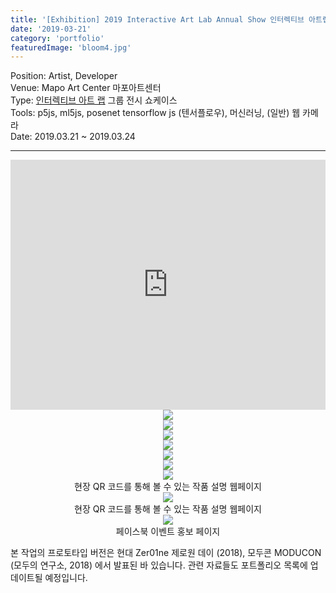 ```yaml
---
title: '[Exhibition] 2019 Interactive Art Lab Annual Show 인터렉티브 아트랩 전시'
date: '2019-03-21'
category: 'portfolio'
featuredImage: 'bloom4.jpg'
---
```


<div class="intro">
Position: Artist, Developer <br />
Venue: Mapo Art Center 마포아트센터 <br />
Type: <a target="_blank" rel="noreferrer" href="https://www.instagram.com/interactive_art_lab/">인터렉티브 아트 랩</a> 그룹 전시 쇼케이스 <br /> 
Tools: p5js, ml5js, posenet tensorflow js (텐서플로우), 머신러닝, (일반) 웹 카메라<br />
Date: 2019.03.21 ~ 2019.03.24
</div>

<hr >

<iframe width="100%" height="400" src="https://www.youtube.com/embed/T4g00dbcMO0" frameborder="0" allow="accelerometer; autoplay; clipboard-write; encrypted-media; gyroscope; picture-in-picture" allowfullscreen></iframe>
<figure style="display: block; margin: 0 auto; text-align: center">
<img src="bloom3.jpg" >
<figcaption></figcaption>
</figure>

<figure style="display: block; margin: 0 auto; text-align: center">
<img src="bloom4.jpg" >
<figcaption></figcaption>
</figure>

<figure style="display: block; margin: 0 auto; text-align: center">
<img src="bloom1.png" >
<figcaption></figcaption>
</figure>

<figure style="display: block; margin: 0 auto; text-align: center">
<img src="bloom2.png" >
<figcaption></figcaption>
</figure>

<figure style="display: block; margin: 0 auto; text-align: center">
<img src="IMG_1092.jpg" >
<figcaption></figcaption>
</figure>


<figure style="display: block; margin: 0 auto; text-align: center">
<img src="IMG_1115.jpg" >
<figcaption></figcaption>
</figure>

<figure style="display: block; margin: 0 auto; text-align: center">
<img src="IMG_3842.png" >
<figcaption>현장 QR 코드를 통해 볼 수 있는 작품 설명 웹페이지</figcaption>
</figure>


<figure style="display: block; margin: 0 auto; text-align: center">
<img src="IMG_3843.png" >
<figcaption>현장 QR 코드를 통해 볼 수 있는 작품 설명 웹페이지</figcaption>
</figure>

<figure style="display: block; margin: 0 auto; text-align: center">
<img src="fbevent.png" >
<figcaption>페이스북 이벤트 홍보 페이지</figcaption>
</figure>

본 작업의 프로토타입 버전은 현대 Zer01ne 제로원 데이 (2018), 모두콘 MODUCON (모두의 연구소, 2018) 에서 발표된 바 있습니다. 관련 자료들도 포트폴리오 목록에 업데이트될 예정입니다.